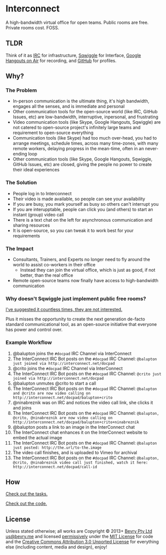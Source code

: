 # Interconnect

A high-bandwidth virtual office for open teams. Public rooms are free. Private rooms cost. FOSS.


## TLDR

Think of it as [IRC](http://irccloud.com) for infrastructure, [Sqwiggle](http://sqwiggle.com) for Interface, [Google Hangouts on Air](http://www.google.com/+/learnmore/hangouts/onair.html) for recording, and [GitHub](https://github.com/balupton) for profiles.


## Why?

### The Problem

- In-person communication is the ultimate thing, it's high bandwidth, engages all the senses, and is immediate and personal
- Other communication tools for the open-source world (like IRC, GitHub Issues, etc) are low-bandwidth, interruptive, inpersonal, and frustrating
- Video communication tools (like Skype, Google Hangouts, Sqwiggle) are not catered to open-source project's infinitely large teams and requirement to open-source everything
- Communication tools (like Skype) had too much over-head, you had to arrange meetings, schedule times, across many time-zones, with many remote workers, delaying progress in the mean-time, often in an never-ending loop
- Other communication tools (like Skype, Google Hangouts, Sqwiggle, GitHub Issues, etc) are closed, giving the people no power to create their ideal experiences


### The Solution

- People log in to Interconnect
- Their video is made available, so people can see your availability
- If you are busy, you mark yourself as busy so others can't interrupt you
- If you are interupptable, people can click you (and others) to start an instant (group) video call
- There is a text chat on the left for asynchronous communication and sharing resources
- It is open-source, so you can tweak it to work best for your requirements


### The Impact

- Consultants, Trainers, and Experts no longer need to fly around the world to assist co-workers in their office
  - Instead they can join the virtual office, which is just as good, if not better, than the real office
- Remote open-source teams now finally have access to high-bandwidth communication


### Why doesn't Sqwiggle just implement public free rooms?

[I've suggested it countless times, they are not interested.](https://twitter.com/balupton/status/397272119802736640)

Plus it misses the opportunity to create the next generation de-facto standard communicational tool, as an open-source initiative that everyone has power and control over.


### Example Workflow

1. @balupton joins the `#docpad` IRC Channel via InterConnect
  1. The InterConnect IRC Bot posts on the `#docpad` IRC Channel: `@balupton just joined via http://interconnect.net/docpad`
1. @crito joins the `#docpad` IRC Channel via InterConnect
  1. The InterConnect IRC Bot posts on the `#docpad` IRC Channel: `@crito just joined via http://interconnect.net/docpad`
1. @balupton unmutes @crito to start a call
  1. The InterConnect IRC Bot posts on the `#docpad` IRC Channel: `@balupton and @crito are now video calling on http://interconnect.net/docpad/balupton+crito`
1. @ninabreznik was on IRC and notices the video call link, she clicks it and joins
  1. The InterConnect IRC Bot posts on the `#docpad` IRC Channel: `@balupton, @crito, @ninabreznik are now video calling on http://interconnect.net/docpad/balupton+crito+ninabreznik`
1. @balupton posts a link to an image in the InterConnect chat
  1. The InterConnect chat enhances it on the InterConnect website to embed the actual image
  2. The InterConnect IRC Bot posts on the `#docpad` IRC Channel: `@balupton just posted: http://the.url/to-the.image`
1. The video call finishes, and is uploaded to Vimeo for archival
  1. The InterConnect IRC Bot posts on the `#docpad` IRC Channel: `@balupton, @crito, @ninabreznik video call just finished, watch it here: http://interconnect.net/docpad/call-id`


## How

[Check out the tasks.](https://github.com/bevry/interconnect/issues)

[Check out the code.](https://github.com/bevry/interconnect/branches)


## License

Unless stated otherwise; all works are Copyright © 2013+ [Bevry Pty Ltd](http://bevry.me) <us@bevry.me> and licensed [permissively](http://en.wikipedia.org/wiki/Permissive_free_software_licence) under the [MIT License](http://creativecommons.org/licenses/MIT/) for code and the [Creative Commons Attribution 3.0 Unported License](http://creativecommons.org/licenses/by/3.0/) for everything else (including content, media and design), enjoy!